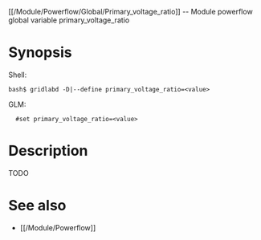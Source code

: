 [[/Module/Powerflow/Global/Primary_voltage_ratio]] -- Module powerflow global variable primary_voltage_ratio

# Synopsis
Shell:
~~~
bash$ gridlabd -D|--define primary_voltage_ratio=<value>
~~~
GLM:
~~~
  #set primary_voltage_ratio=<value>
~~~

# Description

TODO

# See also
* [[/Module/Powerflow]]
